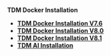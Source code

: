 <strong>TDM Docker Installation<strong>

<ul>
<li><a href="/articles/98_maintenance_and_operational/Installations/Docker/TDM/TDM_Docker_Installation_V7.6.md">TDM Docker Installation V7.6</a></li>   
<li><a href="/articles/98_maintenance_and_operational/Installations/Docker/TDM/TDM_Docker_Installation_V8.0.md">TDM Docker Installation V8.0</a></li>
<li><a href="/articles/98_maintenance_and_operational/Installations/Docker/TDM/TDM_Docker_Installation_V8.1.md">TDM Docker Installation V8.1</a></li>
    <li><a href="TDM_AI_Installation_V9.0.md">TDM AI Installation</a></li>    



</ul>
